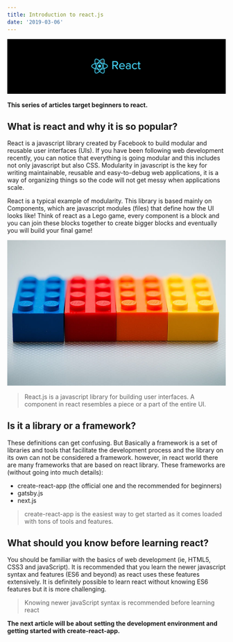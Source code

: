 ```yaml
---
title: Introduction to react.js
date: '2019-03-06'
---
```


![react](../../assets/react-logo-2.png)

**This series of articles target beginners to react.**

## What is react and why it is so popular?

React is a javascript library created by Facebook to build modular and reusable user interfaces (UIs).
If you have been following web development recently, you can notice that everything is going modular and this includes not only javascript but also CSS.
Modularity in javascript is the key for writing maintainable, reusable and easy-to-debug web applications, it is a way of organizing things so the code will not get messy when applications scale.

React is a typical example of modularity. This library is based mainly on Components, which are javascript modules (files) that define how the UI looks like!
Think of react as a Lego game, every component is a block and you can join these blocks together to create bigger blocks and eventually you will build your final game!

![lego](./lego.png)

> React.js is a javascript library for building user interfaces.
> A component in react resembles a piece or a part of the entire UI.

## Is it a library or a framework?

These definitions can get confusing. But Basically a framework is a set of libraries and tools that facilitate the development process and the library on its own can not be considered a framework.
however, in react world there are many frameworks that are based on react library. These frameworks are (without going into much details):

- create-react-app (the official one and the recommended for beginners)
- gatsby.js
- next.js

> create-react-app is the easiest way to get started as it comes loaded with tons of tools and features.

## What should you know before learning react?

You should be familiar with the basics of web development (ie, HTML5, CSS3 and javaScript). It is recommended that you learn the newer javascript syntax and features (ES6 and beyond) as react uses these features extensively. It is definitely possible to learn react without knowing ES6 features but it is more challenging.

> Knowing newer javaScript syntax is recommended before learning react

**The next article will be about setting the development environment and getting started with create-react-app.**
